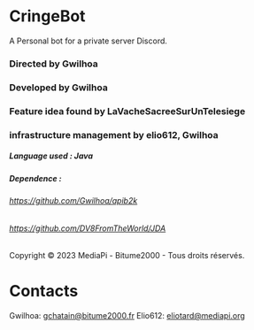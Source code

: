 # CringeBot
A Personal bot for a private server Discord.

### Directed by Gwilhoa
### Developed by Gwilhoa
### Feature idea found by LaVacheSacreeSurUnTelesiege
### infrastructure management by elio612, Gwilhoa
##### Language used : Java
##### Dependence : 
###### https://github.com/Gwilhoa/apib2k
###### https://github.com/DV8FromTheWorld/JDA

Copyright © 2023 MediaPi - Bitume2000 - Tous droits réservés.

# Contacts
Gwilhoa: gchatain@bitume2000.fr
Elio612: eliotard@mediapi.org
